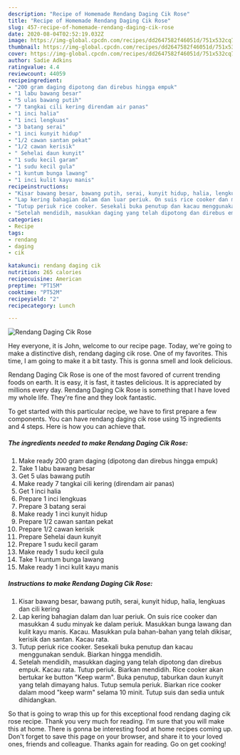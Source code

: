 ```yaml
---
description: "Recipe of Homemade Rendang Daging Cik Rose"
title: "Recipe of Homemade Rendang Daging Cik Rose"
slug: 457-recipe-of-homemade-rendang-daging-cik-rose
date: 2020-08-04T02:52:19.032Z
image: https://img-global.cpcdn.com/recipes/dd2647582f46051d/751x532cq70/rendang-daging-cik-rose-resipi-foto-utama.jpg
thumbnail: https://img-global.cpcdn.com/recipes/dd2647582f46051d/751x532cq70/rendang-daging-cik-rose-resipi-foto-utama.jpg
cover: https://img-global.cpcdn.com/recipes/dd2647582f46051d/751x532cq70/rendang-daging-cik-rose-resipi-foto-utama.jpg
author: Sadie Adkins
ratingvalue: 4.4
reviewcount: 44059
recipeingredient:
- "200 gram daging dipotong dan direbus hingga empuk"
- "1 labu bawang besar"
- "5 ulas bawang putih"
- "7 tangkai cili kering direndam air panas"
- "1 inci halia"
- "1 inci lengkuas"
- "3 batang serai"
- "1 inci kunyit hidup"
- "1/2 cawan santan pekat"
- "1/2 cawan kerisik"
- " Sehelai daun kunyit"
- "1 sudu kecil garam"
- "1 sudu kecil gula"
- "1 kuntum bunga lawang"
- "1 inci kulit kayu manis"
recipeinstructions:
- "Kisar bawang besar, bawang putih, serai, kunyit hidup, halia, lengkuas dan cili kering"
- "Lap kering bahagian dalam dan luar periuk. On suis rice cooker dan masukkan 4 sudu minyak ke dalam periuk. Masukkan bunga lawang dan kulit kayu manis. Kacau. Masukkan pula bahan-bahan yang telah dikisar, kerisik dan santan. Kacau rata."
- "Tutup periuk rice cooker. Sesekali buka penutup dan kacau menggunakan senduk. Biarkan hingga mendidih."
- "Setelah mendidih, masukkan daging yang telah dipotong dan direbus empuk. Kacau rata. Tutup periuk. Biarkan mendidih. Rice cooker akan bertukar ke button &#34;Keep warm&#34;. Buka penutup, taburkan daun kunyit yang telah dimayang halus. Tutup semula periuk. Biarkan rice cooker dalam mood &#34;keep warm&#34; selama 10 minit. Tutup suis dan sedia untuk dihidangkan."
categories:
- Recipe
tags:
- rendang
- daging
- cik

katakunci: rendang daging cik 
nutrition: 265 calories
recipecuisine: American
preptime: "PT15M"
cooktime: "PT52M"
recipeyield: "2"
recipecategory: Lunch

---
```



![Rendang Daging Cik Rose](https://img-global.cpcdn.com/recipes/dd2647582f46051d/751x532cq70/rendang-daging-cik-rose-resipi-foto-utama.jpg)

Hey everyone, it is John, welcome to our recipe page. Today, we're going to make a distinctive dish, rendang daging cik rose. One of my favorites. This time, I am going to make it a bit tasty. This is gonna smell and look delicious.



Rendang Daging Cik Rose is one of the most favored of current trending foods on earth. It is easy, it is fast, it tastes delicious. It is appreciated by millions every day. Rendang Daging Cik Rose is something that I have loved my whole life. They're fine and they look fantastic.


To get started with this particular recipe, we have to first prepare a few components. You can have rendang daging cik rose using 15 ingredients and 4 steps. Here is how you can achieve that.

<!--inarticleads1-->

##### The ingredients needed to make Rendang Daging Cik Rose:

1. Make ready 200 gram daging (dipotong dan direbus hingga empuk)
1. Take 1 labu bawang besar
1. Get 5 ulas bawang putih
1. Make ready 7 tangkai cili kering (direndam air panas)
1. Get 1 inci halia
1. Prepare 1 inci lengkuas
1. Prepare 3 batang serai
1. Make ready 1 inci kunyit hidup
1. Prepare 1/2 cawan santan pekat
1. Prepare 1/2 cawan kerisik
1. Prepare  Sehelai daun kunyit
1. Prepare 1 sudu kecil garam
1. Make ready 1 sudu kecil gula
1. Take 1 kuntum bunga lawang
1. Make ready 1 inci kulit kayu manis




<!--inarticleads2-->

##### Instructions to make Rendang Daging Cik Rose:

1. Kisar bawang besar, bawang putih, serai, kunyit hidup, halia, lengkuas dan cili kering
1. Lap kering bahagian dalam dan luar periuk. On suis rice cooker dan masukkan 4 sudu minyak ke dalam periuk. Masukkan bunga lawang dan kulit kayu manis. Kacau. Masukkan pula bahan-bahan yang telah dikisar, kerisik dan santan. Kacau rata.
1. Tutup periuk rice cooker. Sesekali buka penutup dan kacau menggunakan senduk. Biarkan hingga mendidih.
1. Setelah mendidih, masukkan daging yang telah dipotong dan direbus empuk. Kacau rata. Tutup periuk. Biarkan mendidih. Rice cooker akan bertukar ke button &#34;Keep warm&#34;. Buka penutup, taburkan daun kunyit yang telah dimayang halus. Tutup semula periuk. Biarkan rice cooker dalam mood &#34;keep warm&#34; selama 10 minit. Tutup suis dan sedia untuk dihidangkan.




So that is going to wrap this up for this exceptional food rendang daging cik rose recipe. Thank you very much for reading. I'm sure that you will make this at home. There is gonna be interesting food at home recipes coming up. Don't forget to save this page on your browser, and share it to your loved ones, friends and colleague. Thanks again for reading. Go on get cooking!
